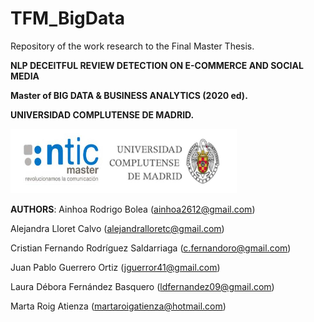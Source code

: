 # TFM_BigData

Repository of the work research to the Final Master Thesis.

__NLP DECEITFUL REVIEW DETECTION ON E-COMMERCE AND SOCIAL MEDIA__

__Master of BIG DATA & BUSINESS ANALYTICS (2020 ed).__

__UNIVERSIDAD COMPLUTENSE DE MADRID.__

![2020](images/Master_Logo.png)

__AUTHORS__:
Ainhoa Rodrigo Bolea (ainhoa2612@gmail.com)

Alejandra Lloret Calvo (alejandralloretc@gmail.com)

Cristian Fernando Rodríguez Saldarriaga (c.fernandoro@gmail.com)

Juan Pablo Guerrero Ortiz (jguerror41@gmail.com)

Laura Débora Fernández Basquero (ldfernandez09@gmail.com)

Marta Roig Atienza (martaroigatienza@hotmail.com)

